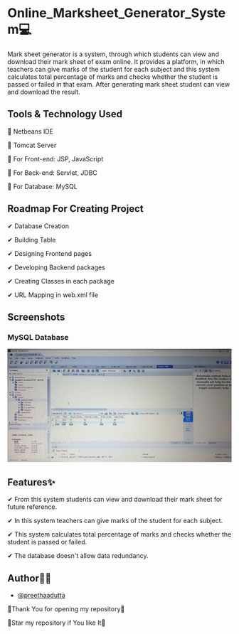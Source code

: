 # Online_Marksheet_Generator_System💻

Mark sheet generator is a system, through which students can view and download their mark sheet of exam online. It provides a platform, in which teachers can give marks of the student for each subject and this system calculates total percentage of marks and checks whether the student is passed or failed in that exam. After generating mark sheet student can view and download the result. 
## Tools & Technology Used 

📌 Netbeans IDE

📌 Tomcat Server

📌 For Front-end: JSP, JavaScript

📌 For Back-end: Servlet, JDBC

📌 For Database: MySQL
## Roadmap For Creating Project 

✔ Database Creation

✔ Building Table

✔ Designing Frontend pages

✔ Developing Backend packages

✔ Creating Classes in each package

✔ URL Mapping in web.xml file


## Screenshots

### MySQL Database

![App Screenshot](https://raw.githubusercontent.com/preethaadutta/Online_Marksheet_Generator_System/main/MySQL_Database.jpg)


## Features✨

✔ From this system students can view and download their mark sheet for future reference.

✔ In this system teachers can give marks of the student for each subject.

✔ This system calculates total percentage of marks and checks whether the student is passed or failed.

✔ The database doesn't allow data redundancy.


## Author👩‍💻

- [@preethaadutta](https://github.com/preethaadutta)

💖Thank You for opening my repository💖

 💖Star my repository if You like It💖
